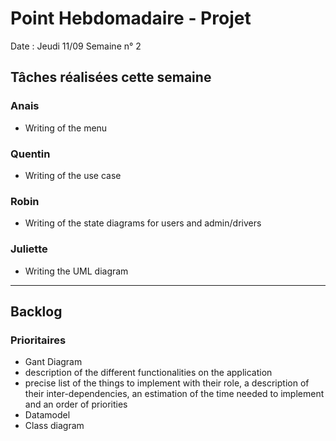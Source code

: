 # Point Hebdomadaire - Projet

Date : Jeudi 11/09
Semaine n° 2

## Tâches réalisées cette semaine

### Anais

- Writing of the menu

### Quentin

- Writing of the use case

### Robin

- Writing of the state diagrams for users and admin/drivers

### Juliette

- Writing the UML diagram

---

## Backlog

### Prioritaires

- Gant Diagram
- description of the different functionalities on the application
- precise list of the things to implement with their role, a description of their inter-dependencies, an estimation of the time needed to implement and an order of priorities
- Datamodel
- Class diagram  
